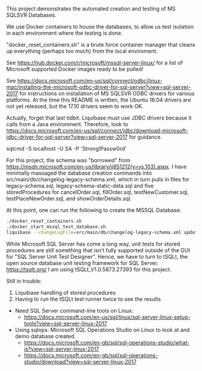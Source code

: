 This project demonstrates the automated creation and testing of MS SQLSVR Databases.

We use Docker containers to house the databases, to allow us test isolation in each environment where the testing is done.

"docker_reset_containers.sh" is a brute force container manager that cleans up everything (perhaps too much) from the local enviroment.

See https://hub.docker.com/r/microsoft/mssql-server-linux/ for a list of Microsoft supported Docker images ready to be pulled!

See https://docs.microsoft.com/en-us/sql/connect/odbc/linux-mac/installing-the-microsoft-odbc-driver-for-sql-server?view=sql-server-2017 for instructions on installation of MS SQLSVR ODBC drivers for various platforms.  At the time this README is written, the Ubuntu 18.04 drivers are not yet released, but the 17.10 drivers seem to work OK.

Actually, forget that last tidbit.  Liquibase must use JDBC drivers because it calls from a Java environment.  Therefore, look to https://docs.microsoft.com/en-us/sql/connect/jdbc/download-microsoft-jdbc-driver-for-sql-server?view=sql-server-2017 for guidance.

sqlcmd -S localhost -U SA -P 'Strong!Passw0rd'

For this project, the schema was "borrowed" from https://msdn.microsoft.com/en-us/library/jj851212(v=vs.103).aspx.  I have minimally massaged the database creation commands into src/main/db/changelog-legacy-schema.xml, which in turn pulls in files for legacy-schema.sql, legacy-schema-static-data.sql and five storedProcedures for cancelOrder.sql, fillOrder.sql, testNewCustomer.sql, testPlaceNewOrder.sql, and showOrderDetails.sql.

At this point, one can run the following to create the MSSQL Database:
```bash
./docker_reset_containers.sh 
./docker_start_mssql_test_database.sh
liquibase --changeLogFile=src/main/db/changelog-legacy-schema.xml update
```
While Microsoft SQL Server has come a long way, unit tests for stored procedures are still something that isn't fully supported outside of the GUI for "SQL Server Unit Test Designer".  Hence, we have to turn to tSQLt, the open source database unit testing framework for SQL Server.  https://tsqlt.org/  I am using tSQLt_V1.0.5873.27393 for this project.

Still in trouble:
1) Liquibase handling of stored procedures
2) Having to run the tSQLt test runner twice to see the results

* Need SQL Server command-line tools on Linux: 
  * https://docs.microsoft.com/en-us/sql/linux/sql-server-linux-setup-tools?view=sql-server-linux-2017
* Using sqlops: Microsoft SQL Operations Studio on Linux to look at and demo database created.  
  * https://docs.microsoft.com/en-gb/sql/sql-operations-studio/what-is?view=sql-server-linux-2017  
  * https://docs.microsoft.com/en-gb/sql/sql-operations-studio/download?view=sql-server-linux-2017
